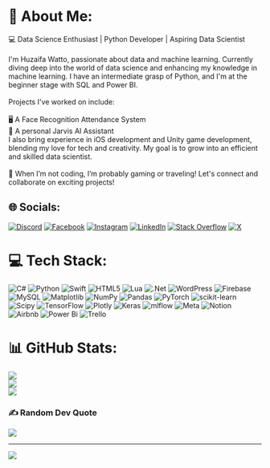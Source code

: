 # 💫 About Me:
💻 Data Science Enthusiast | Python Developer | Aspiring Data Scientist<br><br>I'm Huzaifa Watto, passionate about data and machine learning. Currently diving deep into the world of data science and enhancing my knowledge in machine learning. I have an intermediate grasp of Python, and I'm at the beginner stage with SQL and Power BI.<br><br>Projects I've worked on include:<br><br>🖥️ A Face Recognition Attendance System<br>🤖 A personal Jarvis AI Assistant<br>I also bring experience in iOS development and Unity game development, blending my love for tech and creativity. My goal is to grow into an efficient and skilled data scientist.<br><br>🌟 When I’m not coding, I’m probably gaming or traveling! Let's connect and collaborate on exciting projects!


## 🌐 Socials:
[![Discord](https://img.shields.io/badge/Discord-%237289DA.svg?logo=discord&logoColor=white)](http://discordapp.com/users/990537725641891900) [![Facebook](https://img.shields.io/badge/Facebook-%231877F2.svg?logo=Facebook&logoColor=white)](https://facebook.com/100088109426197) [![Instagram](https://img.shields.io/badge/Instagram-%23E4405F.svg?logo=Instagram&logoColor=white)](https://instagram.com/its_huzaifawatto) [![LinkedIn](https://img.shields.io/badge/LinkedIn-%230077B5.svg?logo=linkedin&logoColor=white)](https://linkedin.com/in/HuzaifaWatto) [![Stack Overflow](https://img.shields.io/badge/-Stackoverflow-FE7A16?logo=stack-overflow&logoColor=white)](https://stackoverflow.com/users/17986644/huzaifa-watto) [![X](https://img.shields.io/badge/X-black.svg?logo=X&logoColor=white)](https://x.com/huzaifa_watto) 

# 💻 Tech Stack:
![C#](https://img.shields.io/badge/c%23-%23239120.svg?style=for-the-badge&logo=csharp&logoColor=white) ![Python](https://img.shields.io/badge/python-3670A0?style=for-the-badge&logo=python&logoColor=ffdd54) ![Swift](https://img.shields.io/badge/swift-F54A2A?style=for-the-badge&logo=swift&logoColor=white) ![HTML5](https://img.shields.io/badge/html5-%23E34F26.svg?style=for-the-badge&logo=html5&logoColor=white) ![Lua](https://img.shields.io/badge/lua-%232C2D72.svg?style=for-the-badge&logo=lua&logoColor=white) ![.Net](https://img.shields.io/badge/.NET-5C2D91?style=for-the-badge&logo=.net&logoColor=white) ![WordPress](https://img.shields.io/badge/WordPress-%23117AC9.svg?style=for-the-badge&logo=WordPress&logoColor=white) ![Firebase](https://img.shields.io/badge/firebase-a08021?style=for-the-badge&logo=firebase&logoColor=ffcd34) ![MySQL](https://img.shields.io/badge/mysql-4479A1.svg?style=for-the-badge&logo=mysql&logoColor=white) ![Matplotlib](https://img.shields.io/badge/Matplotlib-%23ffffff.svg?style=for-the-badge&logo=Matplotlib&logoColor=black) ![NumPy](https://img.shields.io/badge/numpy-%23013243.svg?style=for-the-badge&logo=numpy&logoColor=white) ![Pandas](https://img.shields.io/badge/pandas-%23150458.svg?style=for-the-badge&logo=pandas&logoColor=white) ![PyTorch](https://img.shields.io/badge/PyTorch-%23EE4C2C.svg?style=for-the-badge&logo=PyTorch&logoColor=white) ![scikit-learn](https://img.shields.io/badge/scikit--learn-%23F7931E.svg?style=for-the-badge&logo=scikit-learn&logoColor=white) ![Scipy](https://img.shields.io/badge/SciPy-%230C55A5.svg?style=for-the-badge&logo=scipy&logoColor=%white) ![TensorFlow](https://img.shields.io/badge/TensorFlow-%23FF6F00.svg?style=for-the-badge&logo=TensorFlow&logoColor=white) ![Plotly](https://img.shields.io/badge/Plotly-%233F4F75.svg?style=for-the-badge&logo=plotly&logoColor=white) ![Keras](https://img.shields.io/badge/Keras-%23D00000.svg?style=for-the-badge&logo=Keras&logoColor=white) ![mlflow](https://img.shields.io/badge/mlflow-%23d9ead3.svg?style=for-the-badge&logo=numpy&logoColor=blue) ![Meta](https://img.shields.io/badge/Meta-%230467DF.svg?style=for-the-badge&logo=Meta&logoColor=white) ![Notion](https://img.shields.io/badge/Notion-%23000000.svg?style=for-the-badge&logo=notion&logoColor=white) ![Airbnb](https://img.shields.io/badge/Airbnb-%23ff5a5f.svg?style=for-the-badge&logo=Airbnb&logoColor=white) ![Power Bi](https://img.shields.io/badge/power_bi-F2C811?style=for-the-badge&logo=powerbi&logoColor=black) ![Trello](https://img.shields.io/badge/Trello-%23026AA7.svg?style=for-the-badge&logo=Trello&logoColor=white)
# 📊 GitHub Stats:
![](https://github-readme-stats.vercel.app/api?username=HuzaifaWatto&theme=dark&hide_border=false&include_all_commits=false&count_private=false)<br/>
![](https://github-readme-streak-stats.herokuapp.com/?user=HuzaifaWatto&theme=dark&hide_border=false)<br/>
![](https://github-readme-stats.vercel.app/api/top-langs/?username=HuzaifaWatto&theme=dark&hide_border=false&include_all_commits=false&count_private=false&layout=compact)

### ✍️ Random Dev Quote
![](https://quotes-github-readme.vercel.app/api?type=horizontal&theme=radical)

---
[![](https://visitcount.itsvg.in/api?id=HuzaifaWatto&icon=0&color=0)](https://visitcount.itsvg.in)

<!-- Proudly created with GPRM ( https://gprm.itsvg.in ) -->
